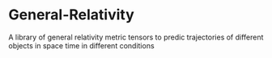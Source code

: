 # General-Relativity
 A library of general relativity metric tensors to predic trajectories of different objects in space time in different conditions
